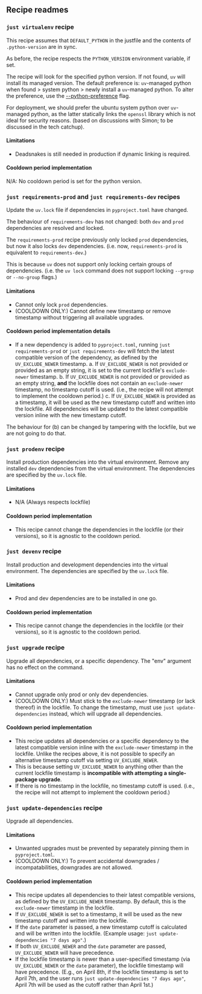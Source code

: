 ## Recipe readmes

### `just virtualenv` recipe
This recipe assumes that `DEFAULT_PYTHON` in the justfile and the contents of `.python-version` are in sync.

As before, the recipe respects the `PYTHON_VERSION` environment variable, if set.

The recipe will look for the specified python version. If not found, `uv` will install its managed version.
The default preference is: `uv`-managed python when found > system python > newly install a `uv`-managed python.
To alter the preference, use the [--python-preference](https://docs.astral.sh/uv/reference/settings/#python-preference) flag.

For deployment, we should prefer the ubuntu system python over `uv`-managed python,
as the latter statically links the `openssl` library which is not ideal for security reasons.
(based on discussions with Simon; to be discussed in the tech catchup).

#### Limitations
- Deadsnakes is still needed in production if dynamic linking is required.

#### Cooldown period implementation
N/A: No cooldown period is set for the python version.

### `just requirements-prod` and `just requirements-dev` recipes
Update the `uv.lock` file if dependencies in `pyproject.toml` have changed.

The behaviour of `requirements-dev` has not changed: both `dev` and `prod` dependencies are resolved and locked.

The `requirements-prod` recipe previously only locked `prod` dependencies, but now it also locks `dev` dependencies.
(i.e. now, `requirements-prod` is equivalent to `requirements-dev`.)

This is because `uv` does not support only locking certain groups of dependencies.
(i.e. the `uv lock` command does not support locking `--group` or `--no-group` flags.)

#### Limitations
- Cannot only lock `prod` dependencies.
- (COOLDOWN ONLY:) Cannot define new timestamp or remove timestamp without triggering all available upgrades.

#### Cooldown period implementation details
- If a new dependency is added to `pyproject.toml`, running `just requirements-prod` or
`just requirements-dev` will fetch the latest compatible version of the dependency, as
defined by the `UV_EXCLUDE_NEWER` timestamp.
a. If `UV_EXCLUDE_NEWER` is not provided or provided as an empty string, it is set to the
current lockfile's `exclude-newer` timestamp.
b. If `UV_EXCLUDE_NEWER` is not provided or provided as an empty string, 
**and** the lockfile does not contain an `exclude-newer` timestamp, no timestamp cutoff is used.
(i.e., the recipe will not attempt to implement the cooldown period.)
c. If `UV_EXCLUDE_NEWER` is provided as a timestamp, it will be used as the new
timestamp cutoff and written into the lockfile. All dependencies will be updated to
the latest compatible version inline with the new timestamp cutoff.

The behaviour for (b) can be changed by tampering with the lockfile, but we are not going
to do that.

### `just prodenv` recipe
Install production dependencies into the virtual environment.
Remove any installed `dev` dependencies from the virtual environment.
The dependencies are specified by the `uv.lock` file.

#### Limitations
- N/A (Always respects lockfile)

#### Cooldown period implementation
- This recipe cannot change the dependencies in the lockfile (or their versions),
so it is agnostic to the cooldown period.

### `just devenv` recipe
Install production and development dependencies into the virtual environment.
The dependencies are specified by the `uv.lock` file.

#### Limitations
- Prod and dev dependencies are to be installed in one go.

#### Cooldown period implementation
- This recipe cannot change the dependencies in the lockfile (or their versions),
so it is agnostic to the cooldown period.

### `just upgrade` recipe
Upgrade all dependencies, or a specific dependency.
The "env" argument has no effect on the command.

#### Limitations
- Cannot upgrade only prod or only dev dependencies.
- (COOLDOWN ONLY:) Must stick to the `exclude-newer` timestamp (or lack thereof) in the lockfile.
To change the timestamp, must use `just update-dependencies` instead, which will upgrade all dependencies.

#### Cooldown period implementation
- This recipe updates all dependencies or a specific dependency to the latest compatible
version inline with the `exclude-newer` timestamp in the lockfile.
Unlike the recipes above, it is not possible to specify an alternative timestamp cutoff via setting `UV_EXCLUDE_NEWER`.
- This is because setting `UV_EXCLUDE_NEWER` to anything other than the current
lockfile timestamp is **incompatible with attempting a single-package upgrade**.
- If there is no timestamp in the lockfile, no timestamp cutoff is used.
(i.e., the recipe will not attempt to implement the cooldown period.)

### `just update-dependencies` recipe
Upgrade all dependencies.

#### Limitations
- Unwanted upgrades must be prevented by separately pinning them in `pyproject.toml`.
- (COOLDOWN ONLY:) To prevent accidental downgrades / incompatabilities, downgrades are not allowed.

#### Cooldown period implementation
- This recipe updates all dependencies to their latest compatible versions, as
defined by the `UV_EXCLUDE_NEWER` timestamp. By default, this is the `exclude-newer`
timestamp in the lockfile.
- If `UV_EXCLUDE_NEWER` is set to a timestamp, it will be used as the new timestamp cutoff
and written into the lockfile.
- If the `date` parameter is passed, a new timestamp cutoff is calculated and will be
written into the lockfile. (Example usage: `just update-dependencies "7 days ago"`.)
- If both `UV_EXCLUDE_NEWER` and the `date` parameter are passed, `UV_EXCLUDE_NEWER` will
have precedence.
- If the lockfile timestamp is newer than a user-specified timestamp (via `UV_EXCLUDE_NEWER` or the `date` parameter), the lockfile timestamp will have precedence.
(E.g., on April 8th, if the lockfile timestamp is set to April 7th, and the user runs `just update-dependencies "7 days ago"`, April 7th will be used as the cutoff rather than April 1st.)
